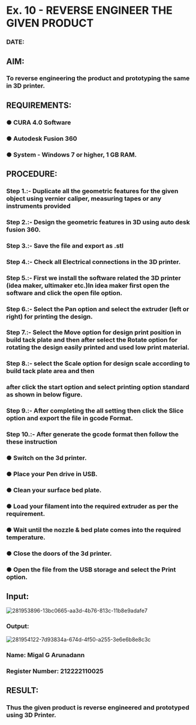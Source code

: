 # Ex. 10 - REVERSE ENGINEER THE GIVEN PRODUCT

### DATE: 

## AIM: 
### To reverse engineering the product and prototyping the same in 3D printer.

## REQUIREMENTS:
### ●	CURA 4.0 Software
### ●	 Autodesk Fusion 360
### ●	 System - Windows 7 or higher, 1 GB RAM.

## PROCEDURE:
### Step 1.:- Duplicate all the geometric features for the given object using vernier caliper, measuring tapes or any instruments provided
### Step 2.:- Design the geometric features in 3D using auto desk fusion 360.
### Step 3.:- Save the file and export as .stl
### Step 4.:- Check all Electrical connections in the 3D printer.
### Step 5.:- First we install the software related the 3D printer (idea maker, ultimaker etc.)In idea maker first open the software and click the open file option.
### Step 6.:- Select the Pan option and select the extruder (left or right) for printing the design.
### Step 7.:- Select the Move option for design print position in build tack plate and then after select the Rotate option for rotating the design easily printed and used low print material.
### Step 8.:- select the Scale option for design scale according to build tack plate area and then
### after click the start option and select printing option standard as shown in below figure.
### Step 9.:- After completing the all setting then click the Slice option and export the file in gcode Format.
### Step 10.:- After generate the gcode format then follow the these instruction 
  ###   ●	Switch on the 3d printer.
  ###   ●	Place your Pen drive in USB.
  ###   ●	Clean your surface bed plate.
  ###   ●	Load your filament into the required extruder as per the requirement.
  ###   ●	Wait until the nozzle & bed plate comes into the required temperature.
  ###   ●	Close the doors of the 3d printer.
  ###   ●	Open the file from the USB storage and select the Print option.

## Input:
![281953896-13bc0665-aa3d-4b76-813c-11b8e9adafe7](https://github.com/Sudharsanram/Ex.-10---REVERSE-ENGINEER-THE-GIVEN-PRODUCT/assets/119393980/0fb90f8a-a469-41a6-87d6-2a8c59b6e7e2)

### Output:
![281954122-7d93834a-674d-4f50-a255-3e6e6b8e8c3c](https://github.com/Sudharsanram/Ex.-10---REVERSE-ENGINEER-THE-GIVEN-PRODUCT/assets/119393980/17156309-0faf-4e80-afdd-151f418d4dc4)


### Name: Migal G Arunadann
### Register Number: 212222110025

## RESULT:
###   Thus the given product is reverse engineered and prototyped using 3D Printer.
